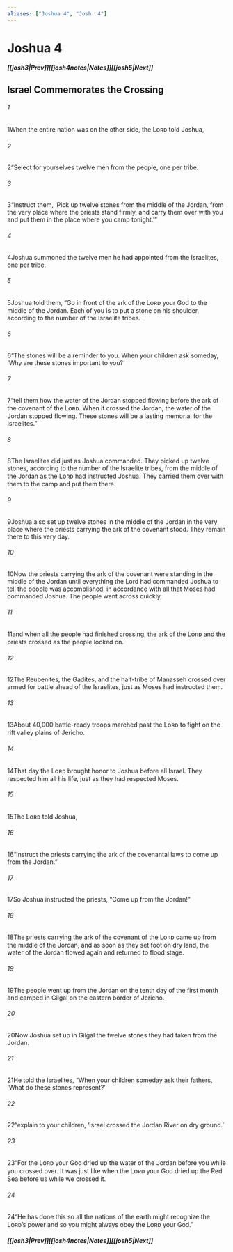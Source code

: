 ```yaml
---
aliases: ["Joshua 4", "Josh. 4"]
---
```

# Joshua 4
##### <span class=arrow-left></span>[[josh3|Prev]]<span class=navigation-separator></span>[[josh4notes|Notes]]<span class=navigation-separator></span>[[josh5|Next]]<span class=arrow-right></span>
## Israel Commemorates the Crossing
###### 1
<span class=verse-first>1</span>When the entire nation was on the other side, the Lᴏʀᴅ told Joshua,
###### 2
<span class=verse-body>2</span>“Select for yourselves twelve men from the people, one per tribe.
###### 3
<span class=verse-body>3</span>“Instruct them, ‘Pick up twelve stones from the middle of the Jordan, from the very place where the priests stand firmly, and carry them over with you and put them in the place where you camp tonight.’”
###### 4
<span class=verse-body>4</span>Joshua summoned the twelve men he had appointed from the Israelites, one per tribe.
###### 5
<span class=verse-body>5</span>Joshua told them, “Go in front of the ark of the Lᴏʀᴅ your God to the middle of the Jordan. Each of you is to put a stone on his shoulder, according to the number of the Israelite tribes.
###### 6
<span class=verse-body>6</span>“The stones will be a reminder to you. When your children ask someday, ‘Why are these stones important to you?’
###### 7
<span class=verse-body>7</span>“tell them how the water of the Jordan stopped flowing before the ark of the covenant of the Lᴏʀᴅ. When it crossed the Jordan, the water of the Jordan stopped flowing. These stones will be a lasting memorial for the Israelites.”
<div class=paragraph-break></div>

###### 8
<span class=verse-first>8</span>The Israelites did just as Joshua commanded. They picked up twelve stones, according to the number of the Israelite tribes, from the middle of the Jordan as the Lᴏʀᴅ had instructed Joshua. They carried them over with them to the camp and put them there.
###### 9
<span class=verse-body>9</span>Joshua also set up twelve stones in the middle of the Jordan in the very place where the priests carrying the ark of the covenant stood. They remain there to this very day.
###### 10
<span class=verse-body>10</span>Now the priests carrying the ark of the covenant were standing in the middle of the Jordan until everything the Lord had commanded Joshua to tell the people was accomplished, in accordance with all that Moses had commanded Joshua. The people went across quickly,
###### 11
<span class=verse-body>11</span>and when all the people had finished crossing, the ark of the Lᴏʀᴅ and the priests crossed as the people looked on.
###### 12
<span class=verse-body>12</span>The Reubenites, the Gadites, and the half-tribe of Manasseh crossed over armed for battle ahead of the Israelites, just as Moses had instructed them.
###### 13
<span class=verse-body>13</span>About 40,000 battle-ready troops marched past the Lᴏʀᴅ to fight on the rift valley plains of Jericho.
<div class=paragraph-break></div>

###### 14
<span class=verse-first>14</span>That day the Lᴏʀᴅ brought honor to Joshua before all Israel. They respected him all his life, just as they had respected Moses.
<div class=paragraph-break></div>

###### 15
<span class=verse-first>15</span>The Lᴏʀᴅ told Joshua,
###### 16
<span class=verse-body>16</span>“Instruct the priests carrying the ark of the covenantal laws to come up from the Jordan.”
###### 17
<span class=verse-body>17</span>So Joshua instructed the priests, “Come up from the Jordan!”
###### 18
<span class=verse-body>18</span>The priests carrying the ark of the covenant of the Lᴏʀᴅ came up from the middle of the Jordan, and as soon as they set foot on dry land, the water of the Jordan flowed again and returned to flood stage.
<div class=paragraph-break></div>

###### 19
<span class=verse-first>19</span>The people went up from the Jordan on the tenth day of the first month and camped in Gilgal on the eastern border of Jericho.
###### 20
<span class=verse-body>20</span>Now Joshua set up in Gilgal the twelve stones they had taken from the Jordan.
###### 21
<span class=verse-body>21</span>He told the Israelites, “When your children someday ask their fathers, ‘What do these stones represent?’
###### 22
<span class=verse-body>22</span>“explain to your children, ‘Israel crossed the Jordan River on dry ground.’
###### 23
<span class=verse-body>23</span>“For the Lᴏʀᴅ your God dried up the water of the Jordan before you while you crossed over. It was just like when the Lᴏʀᴅ your God dried up the Red Sea before us while we crossed it.
###### 24
<span class=verse-body>24</span>“He has done this so all the nations of the earth might recognize the Lᴏʀᴅ’s power and so you might always obey the Lᴏʀᴅ your God.”
##### <span class=arrow-left></span>[[josh3|Prev]]<span class=navigation-separator></span>[[josh4notes|Notes]]<span class=navigation-separator></span>[[josh5|Next]]<span class=arrow-right></span>